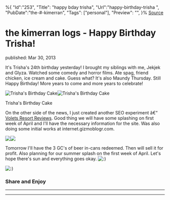 ﻿%{
    "Id":"253",
    "Title": "happy bday trisha",
    "Url":"happy-birthday-trisha",
    "PubDate":"the-#-kimerran",
    "Tags": ["personal"],
    "Preview": "",
}%
[Source](http://markhughneri.com/blog/760/happy-birthday-trisha/ "Permalink to the kimerran logs - Happy Birthday Trisha!")

# the kimerran logs - Happy Birthday Trisha!

published: Mar 30, 2013

It's Trisha's 24th birthday yesterday! I brought my siblings with me, Jekjek and Glyza. Watched some comedy and horror films. Ate spag, friend chicken, ice cream and cake. Guess what? It's also Maundy Thursday. Still Happy Birthday! More years to come and more years to celebrate!

![Trisha's Birthday Cake][1]![Trisha's Birthday Cake][2]

Trisha's Birthday Cake

On the other side of the news, I just created another SEO experiment â€“ [Volets Resort Reviews][3]. Good thing we will have some splashing on first week of April and I'll have the necessary information for the site. Was also doing some initial works at internet.gizmoblogr.com.

![][1]![][4]

Tomorrow I'll have the 3 GC's of beer in-cans redeemed. Then will sell it for profit. Also planning for our summer splash on the first week of April. Let's hope there's sun and everything goes okay. ![:\)][1]

![:\)][5]

### Share and Enjoy

* * *

* * *

[1]: http://markhughneri.com/blog/assets/loading.gif
[2]: http://markhughneri.com/blog/wp-content/uploads/2013/03/trisha-24th-bday-cake1.jpg
[3]: http://voletsresort.comx.ph/
[4]: http://markhughneri.com/blog/wp-content/uploads/2013/03/IMG_5957.jpg
[5]: http://markhughneri.com/blog/wp-includes/images/smilies/icon_smile.gif
